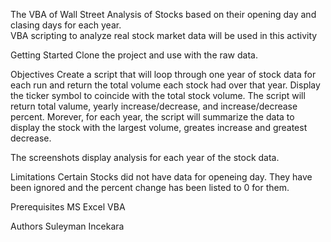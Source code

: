 The VBA of Wall Street
Analysis of Stocks based on their opening day and clasing days for each year.  
VBA scripting to analyze real stock market data will be used in this activity

Getting Started
Clone the project and use with the raw data.

Objectives
Create a script that will loop through one year of stock data for each run and return the total 
volume each stock had over that year. Display the ticker symbol to coincide with the total stock volume.  The script will return 
total valume, yearly increase/decrease, and increase/decrease percent. Morever, for each year, the script will summarize 
the data to display the stock with the largest volume, greates increase and greatest decrease.

The screenshots display analysis for each year of the stock data.

Limitations
Certain Stocks did not have data for openeing day. They have been ignored and the percent change has been listed to 0 for them.

Prerequisites
MS Excel VBA

Authors
Suleyman Incekara